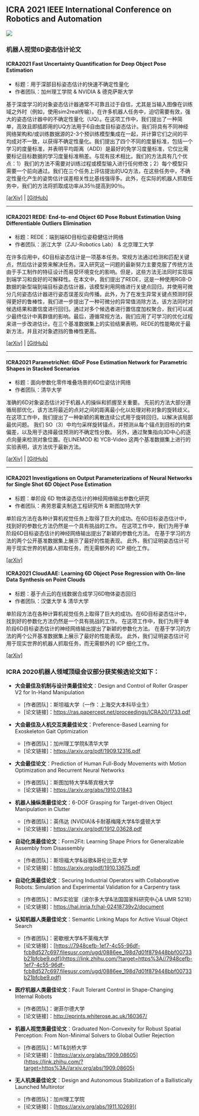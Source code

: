 ## ICRA 2021 IEEE International Conference on Robotics and Automation 

![](https://icra.lonwin.net/image/default/04EDC4B940FC4AE2A1BA9E2448227F73-6-2.jpg)

### 机器人视觉6D姿态估计论文

#### ICRA2021 Fast Uncertainty Quantification for Deep Object Pose Estimation

* 标题：用于深部目标姿态估计的快速不确定性量化
* 作者团队：加州理工学院 & NVIDIA & 德克萨斯大学

基于深度学习的对象姿态估计器通常不可靠且过于自信，尤其是当输入图像在训练域之外时（例如，使用sim2real传输）。在许多机器人任务中，迫切需要有效，强大的姿态估计器中的不确定性量化（UQ）。在这项工作中，我们提出了一种简单，高效且即插即用的UQ方法用于6自由度目标姿态估计。我们将具有不同神经网络架构和/或训练数据源的2-3个预训练模型集成在一起，并计算它们之间的平均成对不一致，以获得不确定性量化。我们提出了四个不同的度量标准，包括一个学习的度量标准，并表明平均距离（ADD）是最好的免学习度量标准，它仅比需要标记目标数据的学习度量标准稍差。与现有技术相比，我们的方法具有几个优点：1）我们的方法不需要对训练过程或模型输入进行任何修改；2）每个模型只需要一个前向通过。我们在三个任务上评估提出的UQ方法，在这些任务中，不确定性量化产生的姿势估计误差相关性比基线强得多。此外，在实际的机器人抓取任务中，我们的方法将抓取成功率从35％提高到90％。

[[arXiv]](https://arxiv.org/abs/2011.07748) | [[GitHub]](https://github.com/NVlabs/DOPE-Uncertainty)
***

#### ICRA2021 REDE: End-to-end Object 6D Pose Robust Estimation Using Differentiable Outliers Elimination

* 标题：REDE：端到端6D目标位姿稳健估计网络
* 作者团队：浙江大学（ZJU-Robotics Lab） & 北京理工大学

在许多应用中，6D目标姿态估计是一项基本任务。常规方法通过检测和匹配关键点，然后估计姿势来解决任务。深入研究这一问题的最新努力主要克服了传统方法由于手工制作的特征设计而易受环境变化的影响。但是，这些方法无法同时实现端到端学习和良好的可解释性。在本文中，我们提出了REDE，这是一种使用RGB-D数据的新型端到端目标姿态估计器，该模型利用网络进行关键点回归，并使用可微分几何姿态估计器进行姿态误差反向传播。此外，为了在发生异常关键点预测时获得更好的鲁棒性，我们进一步提出了一种可微分的异常值消除方法，该方法同时对候选结果和置信度进行回归。通过对多个候选者进行置信度加权聚合，我们可以减少最终估计中离群值的影响。最后，遵循常规方法，我们应用了可学习的优化过程来进一步改进估计。在三个基准数据集上的实验结果表明，REDE的性能略优于最新方法，并且对对象遮挡的鲁棒性更高。

[[arXiv]](https://arxiv.org/abs/2010.12807) | [[GitHub]](https://github.com/HuaWeitong/REDE)
***

#### ICRA2021 ParametricNet: 6DoF Pose Estimation Network for Parametric Shapes in Stacked Scenarios	

* 标题：面向参数化零件堆叠场景的6D位姿估计网络
* 作者团队：清华大学

准确的6D对象姿态估计对于机器人的操纵和抓握至关重要。 先前的方法大部分遵循局部优化，该方法将最近的点对之间的距离最小化以处理对称对象的旋转歧义。 在这项工作中，我们提出了一种新颖的离散连续公式用于旋转回归，以解决该局部最优问题。 我们 SO（3）中均匀采样旋转锚点，并预测从每个锚点到目标的约束偏差，以及用于选择最佳预测的不确定性分数。 另外，通过聚集指向3D中心的逐点向量来检测对象位置。在LINEMOD 和 YCB-Video 这两个基准数据集上进行的实验表明，该方法优于最新方法。

[[arXiv]](https://arxiv.org/abs/2003.00188) | [[GitHub]](https://github.com/wrld/PRoGAN)
***

#### ICRA2021 Investigations on Output Parameterizations of Neural Networks for Single Shot 6D Object Pose Estimation

* 标题：单阶段 6D 物体姿态估计的神经网络输出参数化研究
* 作者团队：弗劳恩霍夫制造工程研究所 & 斯图加特大学

单阶段方法在各种计算机视觉任务上取得了巨大的成功。在6D目标姿态估计中，找到好的参数化方法仍然是一个具有挑战的工作。 在这项工作中，我们为用于单阶段6D目标姿态估计的神经网络输出提出了新颖的参数化方法。 在基于学习的方法的两个公开基准数据集上展示了最好的性能表现。 此外，我们证明姿态估计可用于现实世界的机器人抓取任务，而无需额外的 ICP 细化工作。

[[arXiv]](https://arxiv.org/abs/2104.07528.pdf)

#### ICRA2021 CloudAAE: Learning 6D Object Pose Regression with On-line Data Synthesis on Point Clouds

* 标题：基于点云的在线数据合成学习6D物体姿态回归
* 作者团队：汉堡大学 & 清华大学

单阶段方法在各种计算机视觉任务上取得了巨大的成功。在6D目标姿态估计中，找到好的参数化方法仍然是一个具有挑战的工作。 在这项工作中，我们为用于单阶段6D目标姿态估计的神经网络输出提出了新颖的参数化方法。 在基于学习的方法的两个公开基准数据集上展示了最好的性能表现。 此外，我们证明姿态估计可用于现实世界的机器人抓取任务，而无需额外的 ICP 细化工作。

[[arXiv]](https://arxiv.org/abs/2103.01977)

### ICRA 2020机器人领域顶级会议部分获奖候选论文如下：

* __大会最佳及机制与设计类最佳论文__：Design and Control of Roller Grasper V2 for In-Hand Manipulation 
  * [作者团队]：斯坦福大学（一作：上海交大本科毕业生）
  * [论文链接]：https://ras.papercept.net/proceedings/ICRA20/1733.pdf


* __大会最佳及人机交互类最佳论文__：Preference-Based Learning for Exoskeleton Gait Optimization

  * [作者团队]：加州理工学院&清华大学
  * [论文链接]：https://arxiv.org/pdf/1909.12316.pdf


* __大会最佳论文__：Prediction of Human Full-Body Movements with Motion Optimization and Recurrent Neural Networks

  * [作者团队]：斯图加特大学&蒂宾根大学
  * [论文链接]：https://arxiv.org/abs/1910.01843


* __机器人操纵类最佳论文__：6-DOF Grasping for Target-driven Object Manipulation in Clutter

  * [作者团队]：英伟达 (NVIDIA)&卡耐基梅隆大学&华盛顿大学
  * [论文链接]：https://arxiv.org/pdf/1912.03628.pdf


* __自动化类最佳论文__：Form2Fit: Learning Shape Priors for Generalizable Assembly from Disassembly

  * [作者团队]：斯坦福大学&谷歌&哥伦比亚大学
  * [论文链接]：https://arxiv.org/pdf/1910.13675.pdf


* __自动化类最佳论文__：Securing Industrial Operators with Collaborative Robots: Simulation and Experimental Validation for a Carpentry task

  * [作者团队]：IMS实验室（波尔多大学&法国国家科研究中心& UMR 5218）
  * [论文链接]：https://hal.inria.fr/hal-02418739v2/document



* __认知机器人类最佳论文__：Semantic Linking Maps for Active Visual Object Search

  * [作者团队]：密歇根大学&不莱梅大学
  * [论文链接]：[https://7948cefb-1ef7-4c55-96df-fcb8d527c697.filesusr.com/ugd/0886ee_198d7d01f879448bbf00733b21bfcbe9.pdf](https://link.zhihu.com/?target=https%3A//7948cefb-1ef7-4c55-96df-fcb8d527c697.filesusr.com/ugd/0886ee_198d7d01f879448bbf00733b21bfcbe9.pdf)



* __医疗机器人类最佳论文__：Fault Tolerant Control in Shape-Changing Internal Robots

  * [作者团队]：谢菲尔德大学
  * [论文链接]：http://eprints.whiterose.ac.uk/160367/



* __机器人视觉类最佳论文__：Graduated Non-Convexity for Robust Spatial Perception: From Non-Minimal Solvers to Global Outlier Rejection

  * [作者团队]：MIT&剑桥大学
  * [论文链接]：[https://arxiv.org/abs/1909.08605](https://link.zhihu.com/?target=https%3A//arxiv.org/abs/1909.08605)



* __无人机类最佳论文__：Design and Autonomous Stabilization of a Ballistically Launched Multirotor

  * [作者团队]：加州理工学院
  * [论文链接]：[https://arxiv.org/abs/1911.10269](

